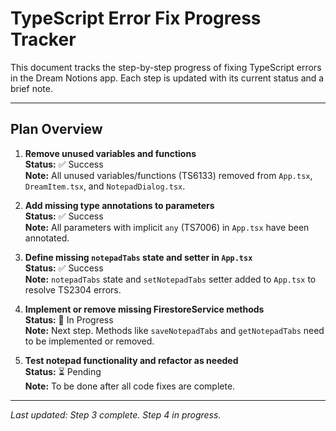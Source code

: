 # TypeScript Error Fix Progress Tracker

This document tracks the step-by-step progress of fixing TypeScript errors in the Dream Notions app. Each step is updated with its current status and a brief note.

---

## Plan Overview

1. **Remove unused variables and functions**  
   **Status:** ✅ Success  
   **Note:** All unused variables/functions (TS6133) removed from `App.tsx`, `DreamItem.tsx`, and `NotepadDialog.tsx`.

2. **Add missing type annotations to parameters**  
   **Status:** ✅ Success  
   **Note:** All parameters with implicit `any` (TS7006) in `App.tsx` have been annotated.

3. **Define missing `notepadTabs` state and setter in `App.tsx`**  
   **Status:** ✅ Success  
   **Note:** `notepadTabs` state and `setNotepadTabs` setter added to `App.tsx` to resolve TS2304 errors.

4. **Implement or remove missing FirestoreService methods**  
   **Status:** 🔄 In Progress  
   **Note:** Next step. Methods like `saveNotepadTabs` and `getNotepadTabs` need to be implemented or removed.

5. **Test notepad functionality and refactor as needed**  
   **Status:** ⏳ Pending  
   **Note:** To be done after all code fixes are complete.

---

_Last updated: Step 3 complete. Step 4 in progress._ 